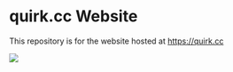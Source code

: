 # quirk.cc Website

This repository is for the website hosted at https://quirk.cc

![](https://files.kevq.uk/quirk-cc.png)
